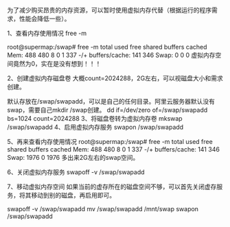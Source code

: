 为了减少购买昂贵的内存资源，可以暂时使用虚拟内存代替（根据运行的程序需求，性能会降低一些）。


1、查看内存使用情况
free -m

root@supermap:/swap# free -m
             total       used       free     shared    buffers     cached
Mem:           488        480          8          0          1        337
-/+ buffers/cache:        141        346
Swap:         0          0       0
虚拟内存空间竟然为0，实在是没有想到！！！

2、创建虚拟内存磁盘卷
大概count=2024288，2G左右，可以视磁盘大小和需求创建。

默认存放在/swap/swapadd，可以是自己的任何目录。阿里云服务器默认没有swap，需要自己mkdir /swap创建。
dd if=/dev/zero of=/swap/swapadd bs=1024 count=2024288
3、将磁盘卷转为虚拟内存卷
mkswap /swap/swapadd
4、启用虚拟内存服务
swapon /swap/swapadd

5、再来查看内存使用情况
root@supermap:/swap# free -m
             total       used       free     shared    buffers     cached
Mem:           488        480          8          0          1        337
-/+ buffers/cache:        141        346
Swap:         1976          0       1976
多出来2G左右的swap空间。

6、关闭虚拟内存服务
swapoff -v /swap/swapadd

7、移动虚拟内存空间
如果当前的虚存所在的磁盘空间不够，可以首先关闭虚存服务，将其移动到别的磁盘，再启用即可。

swapoff -v /swap/swapadd
mv /swap/swapadd /mnt/swap
swapon /swap/swapadd
